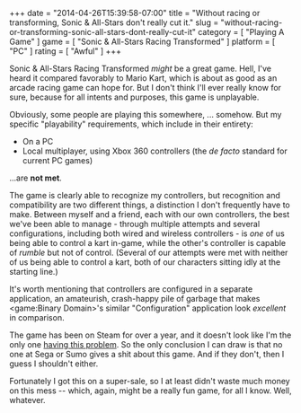 +++
date = "2014-04-26T15:39:58-07:00"
title = "Without racing or transforming, Sonic & All-Stars don't really cut it."
slug = "without-racing-or-transforming-sonic-all-stars-dont-really-cut-it"
category = [ "Playing A Game" ]
game = [ "Sonic & All-Stars Racing Transformed" ]
platform = [ "PC" ]
rating = [ "Awful" ]
+++

Sonic & All-Stars Racing Transformed <i>might</i> be a great game.  Hell, I've heard it compared favorably to Mario Kart, which is about as good as an arcade racing game can hope for.  But I don't think I'll ever really know for sure, because for all intents and purposes, this game is unplayable.

Obviously, some people are playing this somewhere, ... somehow.  But my specific "playability" requirements, which include in their entirety:

* On a PC
* Local multiplayer, using Xbox 360 controllers (the <i>de facto</i> standard for current PC games)

...are <b>not met</b>.

The game is clearly able to recognize my controllers, but recognition and compatibility are two different things, a distinction I don't frequently have to make.  Between myself and a friend, each with our own controllers, the best we've been able to manage - through multiple attempts and several configurations, including both wired and wireless controllers - is <i>one</i> of us being able to control a kart in-game, while the other's controller is capable of <i>rumble</i> but not of control.  (Several of our attempts were met with neither of us being able to control a kart, both of our characters sitting idly at the starting line.)

It's worth mentioning that controllers are configured in a separate application, an amateurish, crash-happy pile of garbage that makes <game:Binary Domain>'s similar "Configuration" application look <i>excellent</i> in comparison.

The game has been on Steam for over a year, and it doesn't look like I'm the only one <a href="http://steamcommunity.com/app/212480/discussions/0/864972620760092092/">having this problem</a>.  So the only conclusion I can draw is that no one at Sega or Sumo gives a shit about this game.  And if they don't, then I guess I shouldn't either.

Fortunately I got this on a super-sale, so I at least didn't waste much money on this mess -- which, again, might be a really fun game, for all I know.  Well, whatever.
